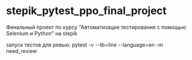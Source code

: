 # stepik_pytest_ppo_final_project
Финальный проект по курсу "Автоматизация тестирования с помощью Selenium и Python" на stepik



запуск тестов для ревью:
pytest -v --tb=line --language=en -m need_review
